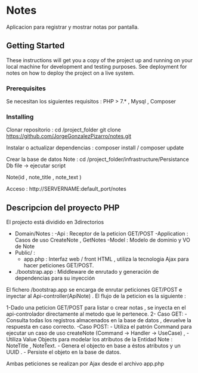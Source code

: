 # Notes

Aplicacion para registrar y mostrar notas por pantalla.

## Getting Started

These instructions will get you a copy of the project up and running on your local machine for development and testing purposes. See deployment for notes on how to deploy the project on a live system.

### Prerequisites

Se necesitan los siguientes requisitos : PHP > 7.* , Mysql , Composer 


### Installing

Clonar repositorio : cd /project_folder git clone https://github.com/JorgeGonzalezPizarro/notes.git

Instalar o actualizar dependencias : composer install / composer update 

Crear la base de datos Note : cd /project_folder/infrastructure/Persistance  Db file -> ejecutar script

Note(id , note_title , note_text )

Acceso : http://SERVERNAME:default_port/notes



## Descripcion del proyecto PHP 

El projecto está dividido en 3directorios  
  - Domain/Notes : 
      -Api : Receptor de la peticion GET/POST 
      -Application : Casos de uso CreateNote , GetNotes
      -Model : Modelo de dominio y VO de Note
  - Public/ :
      - app.php : Interfaz web / front HTML , utiliza la tecnologia Ajax para hacer peticiones GET/POST.
  - ./bootstrap.app : Middleware de enrutado y generación de dependencias para su inyección
  
  
El fichero /bootstrap.app se encarga de enrutar peticiones GET/POST e inyectar al Api-controller(ApiNote) .
El flujo de la peticion es la siguiente : 

  1-Dado una peticion GET/POST para listar o crear notas , se inyecta en el api-controlador directamente al metodo que le 
  pertenece.
  2- Caso GET: 
      - Consulta todas los registros almacenados en la base de datos , devuelve la respuesta en caso correcto.
    -Caso POST:
      - Utiliza el patrón Command para ejecutar un caso de uso createNote (Command -> Handler -> UseCase) , 
      - Utiliza Value Objects para modelar los atributos de la Entidad Note : NoteTitle , NoteText.
      - Genera el objecto en base a éstos atributos y un UUID .
      - Persiste el objeto en la base de datos.
 
 Ambas peticiones se realizan por Ajax desde el archivo app.php
